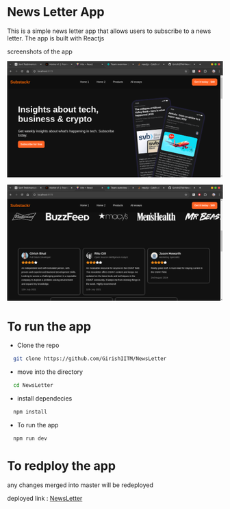 <!-- add images from public/scrn_shot1.png and scrn_shot2.png to test the app run npm run dev
any changes merged into master will be redeployed
 -->

# News Letter App

This is a simple news letter app that allows users to subscribe to a news letter. The app is built with Reactjs

screenshots of the app

![screenshot1](public/scrn_shot1.png)

![screenshot2](public/scrn_shot2.png)

# To run the app

- Clone the repo
```bash
  git clone https://github.com/GirishIITM/NewsLetter
```
- move into the directory

```bash
  cd NewsLetter
```

- install dependecies

```bash
  npm install
```

- To run the app
```bash
  npm run dev
```

# To redploy the app

any changes merged into master will be redeployed

deployed link : [NewsLetter](https://master--newslettertestapp.netlify.app//)

```